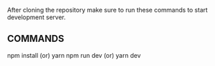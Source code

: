After cloning the repository make sure to run these commands to start development server.

## COMMANDS

npm install (or) yarn
npm run dev (or) yarn dev
